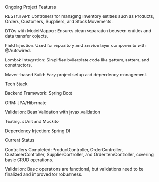 Ongoing Project
Features

RESTful API: Controllers for managing inventory entities such as Products, Orders, Customers, Suppliers, and Stock Movements.

DTOs with ModelMapper: Ensures clean separation between entities and data transfer objects.

Field Injection: Used for repository and service layer components with @Autowired.

Lombok Integration: Simplifies boilerplate code like getters, setters, and constructors.

Maven-based Build: Easy project setup and dependency management.

Tech Stack

Backend Framework: Spring Boot

ORM: JPA/Hibernate

Validation: Bean Validation with javax.validation

Testing: JUnit and Mockito

Dependency Injection: Spring DI

Current Status

Controllers Completed: ProductController, OrderController, CustomerController, SupplierController, and OrderItemController, covering basic CRUD operations.

Validation: Basic operations are functional, but validations need to be finalized and improved for robustness.
